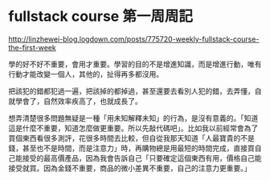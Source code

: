 # fullstack course  第一周周記

http://linzhewei-blog.logdown.com/posts/775720-weekly-fullstack-course-the-first-week

學的好不好不重要，會用才重要。學習的目的不是增進知識，而是增進行動，唯有行動才能改變一個人，其他的，扯得再多都沒用。

把該犯的錯都犯過一遍，把該掉的都掉過，甚至還要去看別人犯的錯，去弄懂，自就學會了，自然效率疾高了，也就成長了。

想弄清楚很多問題無疑是一種「用未知解釋未知」的行為，是沒有意義的。「知道這是什麼不重要，知道怎麼做更重要。所以先敲代碼吧」。比如我以前經常會為了買個東西看很多測評，花很多時間去比較，但自從我那天知道「人最寶貴的不是錢，甚至也不是時間，而是注意力」時，再購物總是用最短的時間完成，直接買自己能接受的最高價產品，因為我會告訴自己「只要確定這個東西有用，價格自己能接受就買。因為金錢不重要，商品的微小差異不重要，自己的注意力更重要。」